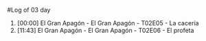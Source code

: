 #Log of 03 day

1. [00:00] El Gran Apagón - El Gran Apagón - T02E05 - La cacería
1. [11:43] El Gran Apagón - El Gran Apagón - T02E06 - El profeta
